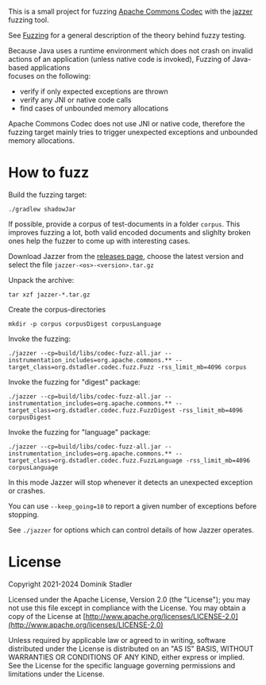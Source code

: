 This is a small project for fuzzing [Apache Commons Codec](https://commons.apache.org/proper/commons-codec/) with the [jazzer](https://github.com/CodeIntelligenceTesting/jazzer) fuzzing tool.

See [Fuzzing](https://en.wikipedia.org/wiki/Fuzzing) for a general description of the theory behind fuzzy testing.

Because Java uses a runtime environment which does not crash on invalid actions of an 
application (unless native code is invoked), Fuzzing of Java-based applications  
focuses on the following:

* verify if only expected exceptions are thrown
* verify any JNI or native code calls
* find cases of unbounded memory allocations

Apache Commons Codec does not use JNI or native code, therefore the fuzzing target mainly
tries to trigger unexpected exceptions and unbounded memory allocations.

# How to fuzz

Build the fuzzing target:

    ./gradlew shadowJar

If possible, provide a corpus of test-documents in a folder `corpus`. This improves
fuzzing a lot, both valid encoded documents and slighlty broken ones help the 
fuzzer to come up with interesting cases.

Download Jazzer from the [releases page](https://github.com/CodeIntelligenceTesting/jazzer/releases), 
choose the latest version and select the file `jazzer-<os>-<version>.tar.gz`

Unpack the archive:

    tar xzf jazzer-*.tar.gz

Create the corpus-directories

    mkdir -p corpus corpusDigest corpusLanguage

Invoke the fuzzing:

    ./jazzer --cp=build/libs/codec-fuzz-all.jar --instrumentation_includes=org.apache.commons.** --target_class=org.dstadler.codec.fuzz.Fuzz -rss_limit_mb=4096 corpus

Invoke the fuzzing for "digest" package:

    ./jazzer --cp=build/libs/codec-fuzz-all.jar --instrumentation_includes=org.apache.commons.** --target_class=org.dstadler.codec.fuzz.FuzzDigest -rss_limit_mb=4096 corpusDigest

Invoke the fuzzing for "language" package:

    ./jazzer --cp=build/libs/codec-fuzz-all.jar --instrumentation_includes=org.apache.commons.** --target_class=org.dstadler.codec.fuzz.FuzzLanguage -rss_limit_mb=4096 corpusLanguage

In this mode Jazzer will stop whenever it detects an unexpected exception 
or crashes.

You can use `--keep_going=10` to report a given number of exceptions before stopping.

See `./jazzer` for options which can control details of how Jazzer operates.

# License

Copyright 2021-2024 Dominik Stadler

Licensed under the Apache License, Version 2.0 (the "License");
you may not use this file except in compliance with the License.
You may obtain a copy of the License at [http://www.apache.org/licenses/LICENSE-2.0](http://www.apache.org/licenses/LICENSE-2.0)

Unless required by applicable law or agreed to in writing, software
distributed under the License is distributed on an "AS IS" BASIS,
WITHOUT WARRANTIES OR CONDITIONS OF ANY KIND, either express or implied.
See the License for the specific language governing permissions and
limitations under the License.
